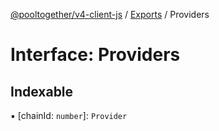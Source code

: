 [@pooltogether/v4-client-js](../) / [Exports](../modules) / Providers

# Interface: Providers

## Indexable

▪ [chainId: `number`]: `Provider`
